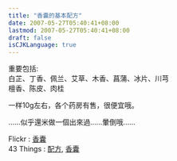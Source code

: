 ```yaml
---
title: "香囊的基本配方"
date: 2007-05-27T05:40:41+08:00
lastmod: 2007-05-27T05:40:41+08:00
draft: false
isCJKLanguage: true
---
```


<p>重要包括:<br />白芷、丁香、佩兰、艾草、木香、菖蒲、冰片、川芎<br />檀香、陈皮、肉桂</p>
<p>一样10g左右，各个药房有售，很便宜哦。</p>
<p>……似乎還米做一個出來過……暈倒哦……</p>
<p class="zoundry_bw_tags">
  <!-- Tag links generated by Zoundry Blog Writer. Do not manually edit. http://www.zoundry.com -->
  <span class="ztags"><span class="ztagspace">Flickr</span> : <a href="http://www.flickr.com/photos/tags/%E9%A6%99%E5%9B%8A" class="ztag" rel="tag">香囊</a></span> <br /><span class="ztags"><span class="ztagspace">43 Things</span> : <a href="http://www.43things.com/tag/%E9%85%8D%E6%96%B9" class="ztag" rel="tag">配方</a>, <a href="http://www.43things.com/tag/%E9%A6%99%E5%9B%8A" class="ztag" rel="tag">香囊</a></span>
</p>